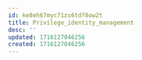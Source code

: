 ```yaml
---
id: ke8eh67myc71zs6tdf8ow2t
title: Privilege_identity_management
desc: ''
updated: 1716127046256
created: 1716127046256
---
```


